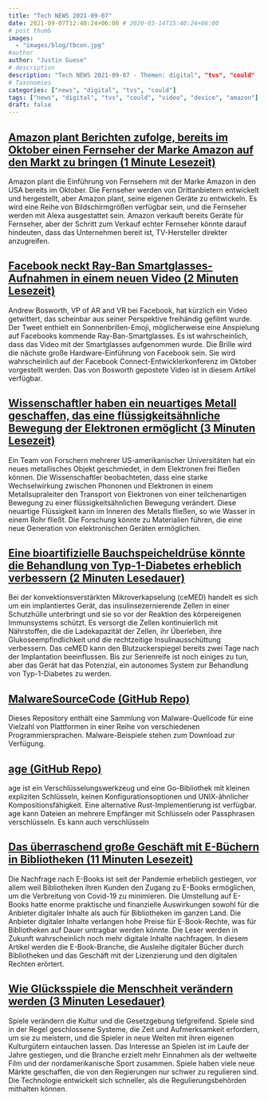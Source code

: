 ```yaml
---
title: "Tech NEWS 2021-09-07"
date: 2021-09-07T12:40:24+06:00 # 2020-03-14T15:40:24+06:00
# post thumb
images:
  - "images/blog/tbcon.jpg"
#author
author: "Justin Guese"
# description
description: "Tech NEWS 2021-09-07 - Themen: digital", "tvs", "could"
# Taxonomies
categories: ["news", "digital", "tvs", "could"]
tags: ["news", "digital", "tvs", "could", "video", "device", "amazon"]
draft: false
---
```


## [Amazon plant Berichten zufolge, bereits im Oktober einen Fernseher der Marke Amazon auf den Markt zu bringen (1 Minute Lesezeit)](https://www.theverge.com/2021/9/2/22655016/amazon-branded-tv-television-tcl)

 Amazon plant die Einführung von Fernsehern mit der Marke Amazon in den USA bereits im Oktober. Die Fernseher werden von Drittanbietern entwickelt und hergestellt, aber Amazon plant, seine eigenen Geräte zu entwickeln. Es wird eine Reihe von Bildschirmgrößen verfügbar sein, und die Fernseher werden mit Alexa ausgestattet sein. Amazon verkauft bereits Geräte für Fernseher, aber der Schritt zum Verkauf echter Fernseher könnte darauf hindeuten, dass das Unternehmen bereit ist, TV-Hersteller direkter anzugreifen.

## [Facebook neckt Ray-Ban Smartglasses-Aufnahmen in einem neuen Video (2 Minuten Lesezeit)](https://uploadvr.com/facebook-ray-ban-smartglasses-tease/)

 Andrew Bosworth, VP of AR and VR bei Facebook, hat kürzlich ein Video getwittert, das scheinbar aus seiner Perspektive freihändig gefilmt wurde. Der Tweet enthielt ein Sonnenbrillen-Emoji, möglicherweise eine Anspielung auf Facebooks kommende Ray-Ban-Smartglasses. Es ist wahrscheinlich, dass das Video mit der Smartglasses aufgenommen wurde. Die Brille wird die nächste große Hardware-Einführung von Facebook sein. Sie wird wahrscheinlich auf der Facebook Connect-Entwicklerkonferenz im Oktober vorgestellt werden. Das von Bosworth gepostete Video ist in diesem Artikel verfügbar.

## [Wissenschaftler haben ein neuartiges Metall geschaffen, das eine flüssigkeitsähnliche Bewegung der Elektronen ermöglicht (3 Minuten Lesezeit)](https://interestingengineering.com/scientists-created-novel-metal-allows-fluid-like-electron-motion)

 Ein Team von Forschern mehrerer US-amerikanischer Universitäten hat ein neues metallisches Objekt geschmiedet, in dem Elektronen frei fließen können. Die Wissenschaftler beobachteten, dass eine starke Wechselwirkung zwischen Phononen und Elektronen in einem Metallsupraleiter den Transport von Elektronen von einer teilchenartigen Bewegung zu einer flüssigkeitsähnlichen Bewegung verändert. Diese neuartige Flüssigkeit kann im Inneren des Metalls fließen, so wie Wasser in einem Rohr fließt. Die Forschung könnte zu Materialien führen, die eine neue Generation von elektronischen Geräten ermöglichen.

## [Eine bioartifizielle Bauchspeicheldrüse könnte die Behandlung von Typ-1-Diabetes erheblich verbessern (2 Minuten Lesedauer)](https://interestingengineering.com/a-bioartificial-pancreas-could-substantially-enhance-type-1-diabetes-treatment)

 Bei der konvektionsverstärkten Mikroverkapselung (ceMED) handelt es sich um ein implantiertes Gerät, das insulinsezernierende Zellen in einer Schutzhülle unterbringt und sie so vor der Reaktion des körpereigenen Immunsystems schützt. Es versorgt die Zellen kontinuierlich mit Nährstoffen, die die Ladekapazität der Zellen, ihr Überleben, ihre Glukoseempfindlichkeit und die rechtzeitige Insulinausschüttung verbessern. Das ceMED kann den Blutzuckerspiegel bereits zwei Tage nach der Implantation beeinflussen. Bis zur Serienreife ist noch einiges zu tun, aber das Gerät hat das Potenzial, ein autonomes System zur Behandlung von Typ-1-Diabetes zu werden.

## [MalwareSourceCode (GitHub Repo)](https://github.com/vxunderground/MalwareSourceCode)

 Dieses Repository enthält eine Sammlung von Malware-Quellcode für eine Vielzahl von Plattformen in einer Reihe von verschiedenen Programmiersprachen. Malware-Beispiele stehen zum Download zur Verfügung.

## [age (GitHub Repo)](https://github.com/FiloSottile/age)

 age ist ein Verschlüsselungswerkzeug und eine Go-Bibliothek mit kleinen expliziten Schlüsseln, keinen Konfigurationsoptionen und UNIX-ähnlicher Kompositionsfähigkeit. Eine alternative Rust-Implementierung ist verfügbar. age kann Dateien an mehrere Empfänger mit Schlüsseln oder Passphrasen verschlüsseln. Es kann auch verschlüsseln

## [Das überraschend große Geschäft mit E-Büchern in Bibliotheken (11 Minuten Lesezeit)](https://www.newyorker.com/news/annals-of-communications/an-app-called-libby-and-the-surprisingly-big-business-of-library-e-books)

 Die Nachfrage nach E-Books ist seit der Pandemie erheblich gestiegen, vor allem weil Bibliotheken ihren Kunden den Zugang zu E-Books ermöglichen, um die Verbreitung von Covid-19 zu minimieren. Die Umstellung auf E-Books hatte enorme praktische und finanzielle Auswirkungen sowohl für die Anbieter digitaler Inhalte als auch für Bibliotheken im ganzen Land. Die Anbieter digitaler Inhalte verlangen hohe Preise für E-Book-Rechte, was für Bibliotheken auf Dauer untragbar werden könnte. Die Leser werden in Zukunft wahrscheinlich noch mehr digitale Inhalte nachfragen. In diesem Artikel werden die E-Book-Branche, die Ausleihe digitaler Bücher durch Bibliotheken und das Geschäft mit der Lizenzierung und den digitalen Rechten erörtert.

## [Wie Glücksspiele die Menschheit verändern werden (3 Minuten Lesedauer)](https://www.bloombergquint.com/gadfly/how-gaming-will-change-humanity-as-we-know-it)

 Spiele verändern die Kultur und die Gesetzgebung tiefgreifend. Spiele sind in der Regel geschlossene Systeme, die Zeit und Aufmerksamkeit erfordern, um sie zu meistern, und die Spieler in neue Welten mit ihren eigenen Kulturgütern eintauchen lassen. Das Interesse an Spielen ist im Laufe der Jahre gestiegen, und die Branche erzielt mehr Einnahmen als der weltweite Film und der nordamerikanische Sport zusammen. Spiele haben viele neue Märkte geschaffen, die von den Regierungen nur schwer zu regulieren sind. Die Technologie entwickelt sich schneller, als die Regulierungsbehörden mithalten können.

